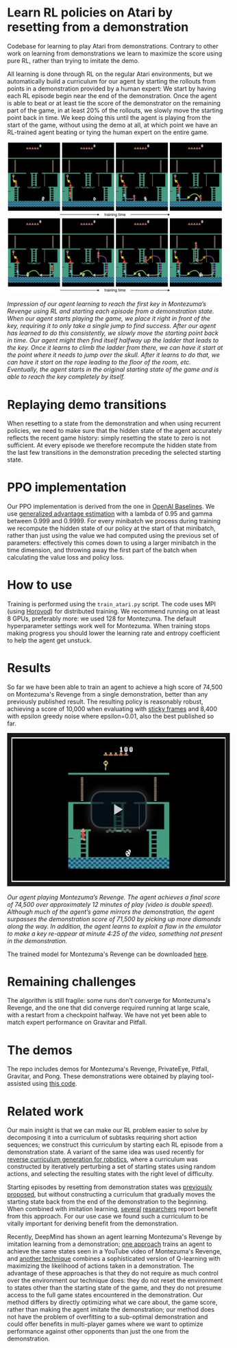 # Learn RL policies on Atari by resetting from a demonstration

Codebase for learning to play Atari from demonstrations. Contrary to other work on learning from demonstrations we learn to maximize the score using pure RL, rather than trying to imitate the demo.

All learning is done through RL on the regular Atari environments, but we automatically build a curriculum for our agent by starting the rollouts from points in a demonstration provided by a human expert: We start by having each RL episode begin near the end of the demonstration. Once the agent is able to beat or at least tie the score of the demonstrator on the remaining part of the game, in at least 20\% of the rollouts, we slowly move the starting point back in time. We keep doing this until the agent is playing from the start of the game, without using the demo at all, at which point we have an RL-trained agent beating or tying the human expert on the entire game.

![](graphics/montezuma.png)

*Impression of our agent learning to reach the first key in Montezuma’s Revenge using RL and starting each episode from a demonstration state. When our agent starts playing the game, we place it right in front of the key, requiring it to only take a single jump to find success. After our agent has learned to do this consistently, we slowly move the starting point back in time. Our agent might then find itself halfway up the ladder that leads to the key. Once it learns to climb the ladder from there, we can have it start at the point where it needs to jump over the skull. After it learns to do that, we can have it start on the rope leading to the floor of the room, etc. Eventually, the agent starts in the original starting state of the game and is able to reach the key completely by itself.*

# Replaying demo transitions

When resetting to a state from the demonstration and when using recurrent policies, we need to make sure that the hidden state of the agent accurately reflects the recent game history: simply resetting the state to zero is not sufficient. At every episode we therefore recompute the hidden state from the last few transitions in the demonstration preceding the selected starting state.

# PPO implementation

Our PPO implementation is derived from the one in [OpenAI Baselines](https://github.com/openai/baselines). We use [generalized advantage estimation](https://arxiv.org/abs/1506.02438v5) with a lambda of 0.95 and gamma between 0.999 and 0.9999. For every minibatch we process during training we recompute the hidden state of our policy at the start of that minibatch, rather than just using the value we had computed using the previous set of parameters: effectively this comes down to using a larger minibatch in the time dimension, and throwing away the first part of the batch when calculating the value loss and policy loss.

# How to use

Training is performed using the `train_atari.py` script. The code uses MPI (using [Horovod](https://github.com/uber/horovod)) for distributed training. We recommend running on at least 8 GPUs, preferably more: we used 128 for Montezuma. The default hyperparameter settings work well for Montezuma. When training stops making progress you should lower the learning rate and entropy coefficient to help the agent get unstuck.

# Results

So far we have been able to train an agent to achieve a high score of 74,500 on Montezuma's Revenge from a single demonstration, better than any previously published result. The resulting policy is reasonably robust, achieving a score of 10,000 when evaluating with [sticky frames](https://arxiv.org/abs/1709.06009v2) and 8,400 with epsilon greedy noise where epsilon=0.01, also the best published so far.

<p align="center">
  <a href="https://www.dropbox.com/s/3dc6i9d41svkgpz/monte_video.mp4?dl=1" target="_blank"><img src="graphics/video_screen.png" 
alt="Our agent playing Montezuma’s Revenge" width="500" border="10" /></a>
</p>

*Our agent playing Montezuma’s Revenge. The agent achieves a final score of 74,500 over approximately 12 minutes of play (video is double speed). Although much of the agent’s game mirrors the demonstration, the agent surpasses the demonstration score of 71,500 by picking up more diamonds along the way. In addition, the agent learns to exploit a flaw in the emulator to make a key re-appear at minute 4:25 of the video, something not present in the demonstration.*

The trained model for Montezuma's Revenge can be downloaded [here](https://www.dropbox.com/s/nr4jmjcpsrrsgwf/003100?dl=1).

# Remaining challenges

The algorithm is still fragile: some runs don't converge for Montezuma's Revenge, and the one that did converge required running at large scale, with a restart from a checkpoint halfway. We have not yet been able to match expert performance on Gravitar and Pitfall.

# The demos

The repo includes demos for Montezuma's Revenge, PrivateEye, Pitfall, Gravitar, and Pong. These demonstrations were obtained by playing tool-assisted using [this code](https://github.com/openai/atari-demo).

# Related work

Our main insight is that we can make our RL problem easier to solve by decomposing it into a curriculum of subtasks requiring short action sequences; we construct this curriculum by starting each RL episode from a demonstration state. A variant of the same idea was used recently for [reverse curriculum generation for robotics](http://bair.berkeley.edu/blog/2017/12/20/reverse-curriculum/), where a curriculum was constructed by iteratively perturbing a set of starting states using random actions, and selecting the resulting states with the right level of difficulty.

Starting episodes by resetting from demonstration states was [previously proposed](https://arxiv.org/abs/1607.05077v1), but without constructing a curriculum that gradually moves the starting state back from the end of the demonstration to the beginning. When combined with imitation learning, [several](https://arxiv.org/abs/1804.02717) [researchers](https://arxiv.org/abs/1709.10089) report benefit from this approach. For our use case we found such a curriculum to be vitally important for deriving benefit from the demonstration.

Recently, DeepMind has shown an agent learning Montezuma's Revenge by imitation learning from a demonstration; [one approach](https://arxiv.org/abs/1805.11592v1) trains an agent to achieve the same states seen in a YouTube video of Montezuma's Revenge, and [another technique](https://arxiv.org/abs/1805.11593v1) combines a sophisticated version of Q-learning with maximizing the likelihood of actions taken in a demonstration. The advantage of these approaches is that they do not require as much control over the environment our technique does: they do not reset the environment to states other than the starting state of the game, and they do not presume access to the full game states encountered in the demonstration. Our method differs by directly optimizing what we care about, the game score, rather than making the agent imitate the demonstration; our method does not have the problem of overfitting to a sub-optimal demonstration and could offer benefits in multi-player games where we want to optimize performance against other opponents than just the one from the demonstration.

